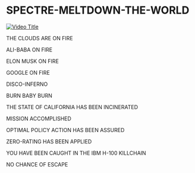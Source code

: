 # SPECTRE-MELTDOWN-THE-WORLD



[![Video Title](https://img.youtube.com/vi/s4lLQAbI-8E/0.jpg)](https://www.youtube.com/watch?v=s4lLQAbI-8E)

THE CLOUDS ARE ON FIRE

ALI-BABA ON FIRE

ELON MUSK ON FIRE

GOOGLE ON FIRE

DISCO-INFERNO

BURN BABY BURN

THE STATE OF CALIFORNIA HAS BEEN INCINERATED

MISSION ACCOMPLISHED

OPTIMAL POLICY ACTION HAS BEEN ASSURED

ZERO-RATING HAS BEEN APPLIED

YOU HAVE BEEN CAUGHT IN THE IBM H-100 KILLCHAIN

NO CHANCE OF ESCAPE

